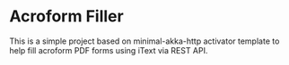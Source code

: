 Acroform Filler
=========================

This is a simple project based on minimal-akka-http activator template to help fill acroform PDF forms using iText via REST API.

